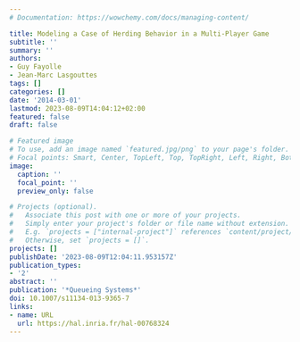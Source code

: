 ```yaml
---
# Documentation: https://wowchemy.com/docs/managing-content/

title: Modeling a Case of Herding Behavior in a Multi-Player Game
subtitle: ''
summary: ''
authors:
- Guy Fayolle
- Jean-Marc Lasgouttes
tags: []
categories: []
date: '2014-03-01'
lastmod: 2023-08-09T14:04:12+02:00
featured: false
draft: false

# Featured image
# To use, add an image named `featured.jpg/png` to your page's folder.
# Focal points: Smart, Center, TopLeft, Top, TopRight, Left, Right, BottomLeft, Bottom, BottomRight.
image:
  caption: ''
  focal_point: ''
  preview_only: false

# Projects (optional).
#   Associate this post with one or more of your projects.
#   Simply enter your project's folder or file name without extension.
#   E.g. `projects = ["internal-project"]` references `content/project/deep-learning/index.md`.
#   Otherwise, set `projects = []`.
projects: []
publishDate: '2023-08-09T12:04:11.953157Z'
publication_types:
- '2'
abstract: ''
publication: '*Queueing Systems*'
doi: 10.1007/s11134-013-9365-7
links:
- name: URL
  url: https://hal.inria.fr/hal-00768324
---
```

